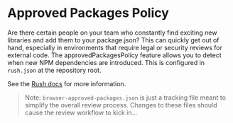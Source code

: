 # Approved Packages Policy

Are there certain people on your team who constantly find exciting new libraries and add them to your package.json?
This can quickly get out of hand, especially in environments that require legal or security reviews for external code.
The approvedPackagesPolicy feature allows you to detect when new NPM dependencies are introduced.
This is configured in `rush.json` at the repository root.

See the [Rush docs](https://rushjs.io/pages/maintainer/setup_policies/) for more information.

> Note: `browser-approved-packages.json` is just a tracking file meant to simplify the overall review process.
Changes to these files should cause the review workflow to kick in...
